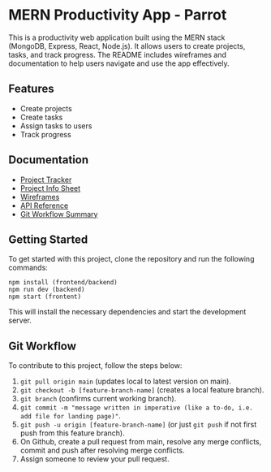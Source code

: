 # MERN Productivity App - Parrot

This is a productivity web application built using the MERN stack (MongoDB, Express, React, Node.js). It allows users to create projects, tasks, and track progress. The README includes wireframes and documentation to help users navigate and use the app effectively.

## Features

- Create projects
- Create tasks
- Assign tasks to users
- Track progress

## Documentation
- [Project Tracker](https://docs.google.com/document/d/1y7YsEo5ywrUcT6iupA0Nfy0FkMEpntL4xumSv0AWYNM/edit)
- [Project Info Sheet](https://docs.google.com/spreadsheets/d/11ZwzgrAEW6-UBbEpLIPpx7V_A7FyBuGG3XOWnFhZifg/edit#gid=0)
- [Wireframes](https://github.com/rodmen07/mern-productivity-app/files/11415581/Just-Do-It---Wireframe-cc-Premium1683331831.pdf)
- [API Reference](https://platform.openai.com/docs/api-reference/introduction)
- [Git Workflow Summary](https://open.appacademy.io/learn/ch---jan-2023-sf-cohort/mern-stack-curriculum/git-workflow)

## Getting Started

To get started with this project, clone the repository and run the following commands:

```
npm install (frontend/backend)
npm run dev (backend)
npm start (frontent)
```

This will install the necessary dependencies and start the development server.

## Git Workflow

To contribute to this project, follow the steps below:

1. `git pull origin main` (updates local to latest version on main).
2. `git checkout -b [feature-branch-name]` (creates a local feature branch).
3. `git branch` (confirms current working branch).
4. `git commit -m "message written in imperative (like a to-do, i.e. add file for landing page)"`.
5. `git push -u origin [feature-branch-name]` (or just `git push` if not first push from this feature branch).
6. On Github, create a pull request from main, resolve any merge conflicts, commit and push after resolving merge conflicts.
7. Assign someone to review your pull request.
